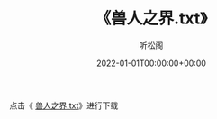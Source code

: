 ﻿---
title:  《兽人之界.txt》
date:   2022-01-01T00:00:00+00:00
author: 听松阁
layout: post
permalink: /兽人之界/
categories: 小说
tags: [小说]
---

点击《 [兽人之界.txt](http://img.660000.xyz/bookstukust/book/bntxt/10/兽人之界.txt)》进行下载